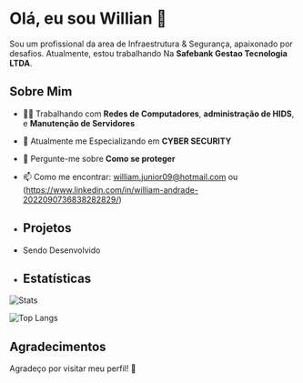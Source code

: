 # Olá, eu sou Willian 👋

Sou um profissional da area de Infraestrutura & Segurança, apaixonado por desafios. Atualmente, estou trabalhando Na **Safebank Gestao Tecnologia LTDA**.

## Sobre Mim

- 🧑‍💻 Trabalhando com **Redes de Computadores**, **administração de HIDS**, e **Manutenção de Servidores**
- 🌱 Atualmente me Especializando em **CYBER SECURITY**
- 💬 Pergunte-me sobre **Como se proteger**
- 📫 Como me encontrar: william.junior09@hotmail.com ou (https://www.linkedin.com/in/william-andrade-2022090736838282829/)

- ## Projetos

- Sendo Desenvolvido

- ## Estatísticas

![Stats](https://github-readme-stats.vercel.app/api?username=Ginshik&show_icons=true&hide_title=true&count_private=true&include_all_commits=true&hide=prs)

![Top Langs](https://github-readme-stats.vercel.app/api/top-langs/?username=Ginshik&layout=compact)


## Agradecimentos

Agradeço por visitar meu perfil! 🌟
